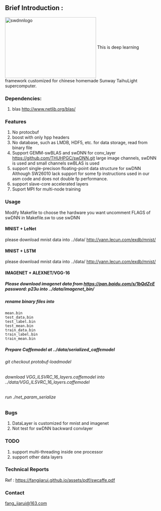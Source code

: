 ## Brief Introduction :
<img src="https://github.com/feifeibear/SWCaffe/blob/master/swdnnlogo.png" width = "300" height = "200" alt="swdnnlogo" align=center />
This is deep learning framework customized for chinese homemade Sunway TaihuLight supercomputer.

### Dependencies:
1. blas
http://www.netlib.org/blas/

### Features
1. No protocbuf
2. boost with only hpp headers
3. No database, such as LMDB, HDF5, etc. for data storage, read from binary file
4. Support GEMM-swBLAS and swDNN for conv_layer
https://github.com/THUHPGC/swDNN.git
large image channels, swDNN is used and small channels swBLAS is used
5. support single-precison floating-point data structure for swDNN
Although SW26010 lack support for some fp instructions used in our asm code and does not double fp performance.
6. support slave-core accelerated layers
7. Suport MPI for multi-node training

### Usage
Modify Makefile to choose the hardware you want
uncomment FLAGS of swDNN in Makefile.sw to use swDNN

#### MNIST + LeNet
please download mnist data into ../data/
http://yann.lecun.com/exdb/mnist/
#### MNIST + LSTM
please download mnist data into ../data/
http://yann.lecun.com/exdb/mnist/
#### IMAGENET + ALEXNET/VGG-16
##### Please download imagenet data from https://pan.baidu.com/s/1bQdZcE password: p23u into ../data/imagenet_bin/
##### rename binary files into
    mean.bin
    test_data.bin
    test_label.bin
    test_mean.bin
    train_data.bin
    train_label.bin
    train_mean.bin
##### Prepare Caffemodel at ../data/serialized_caffemodel
###### git checkout protobuf-loadmodel
###### download VGG_ILSVRC_16_layers.caffemodel into ../data/VGG_ILSVRC_16_layers.caffemodel
###### run ./net_param_serialize

### Bugs
1. DataLayer is customized for mnist and imagenet
2. Not test for swDNN backward convlayer

### TODO
1. support multi-threading inside one processor 
2. support other data layers

### Technical Reports
Ref : https://fangjiarui.github.io/assets/pdf/swcaffe.pdf

### Contact
fang_jiarui@163.com
